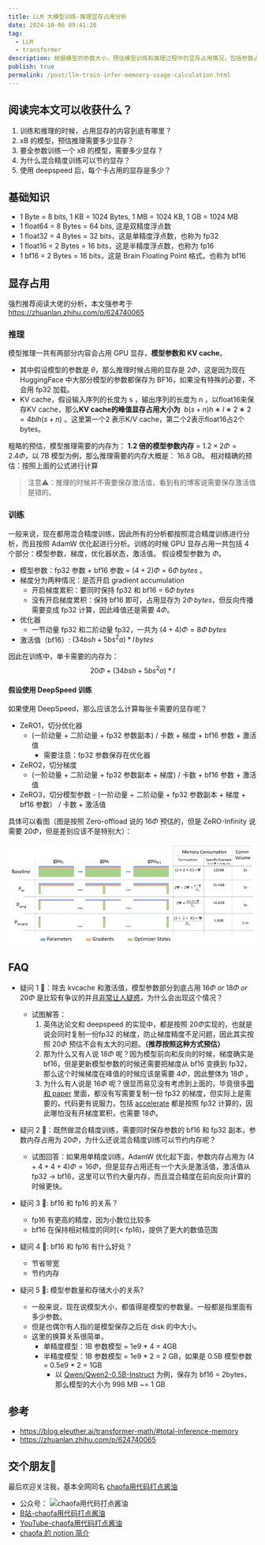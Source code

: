 ```yaml
---
title: LLM 大模型训练-推理显存占用分析
date: 2024-10-06 09:41:20
tag:
  - LLM
  - transformer
description: 根据模型的参数大小，预估模型训练和推理过程中的显存占用情况，包括参数占用显存大小、优化器占用显存大小...KV Cache 和 中间激活值的计算方式
publish: true
permalink: /post/llm-train-infer-memoery-usage-calculation.html
---
```


## 阅读完本文可以收获什么？

1. 训练和推理的时候，占用显存的内容到底有哪里？
2. xB 的模型，预估推理需要多少显存？
3. 要全参数训练一个 xB 的模型，需要多少显存？
4. 为什么混合精度训练可以节约显存？
5. 使用 deepspeed 后，每个卡占用的显存是多少？

## 基础知识

- 1 Byte = 8 bits, 1 KB = 1024 Bytes, 1 MB = 1024 KB, 1 GB = 1024 MB
- 1 float64 = 8 Bytes = 64 bits, 这是双精度浮点数
- 1 float32 = 4 Bytes = 32 bits，这是单精度浮点数，也称为 fp32
- 1 float16 = 2 Bytes = 16 bits，这是半精度浮点数，也称为 fp16
- 1 bf16 = 2 Bytes = 16 bits，这是 Brain Floating Point 格式，也称为 bf16

## 显存占用

强烈推荐阅读大佬的分析，本文强参考于 https://zhuanlan.zhihu.com/p/624740065

### 推理

模型推理一共有两部分内容会占用 GPU 显存，**模型参数和 KV cache**。

- 其中假设模型的参数是 $\theta$，那么推理时候占用的显存是 $2 \Phi$，这是因为现在 HuggingFace 中大部分模型的参数都保存为 BF16，如果没有特殊的必要，不会用 fp32 加载。
- KV cache，假设输入序列的长度为 s ，输出序列的长度为 n ，以float16来保存KV cache，那么**KV cache的峰值显存占用大小为**  $b(s+n)h∗l∗2∗2=4blh(s+n)$ 。这里第一个2 表示K/V cache，第二个2表示float16占2个bytes。


粗略的预估，模型推理需要的内存为： **1.2 倍的模型参数内存** = $1.2 \times 2 \Phi = 2.4 \Phi$，以 7B 模型为例，那么推理需要的内存大概是： 16.8 GB。
相对精确的预估：按照上面的公式进行计算

> 注意⚠️：推理的时候并不需要保存激活值，看到有的博客说需要保存激活值是错的。

### 训练

一般来说，现在都用混合精度训练，因此所有的分析都按照混合精度训练进行分析，而且按照 AdamW 优化起进行分析。训练的时候 GPU 显存占用一共包括 4 个部分：模型参数，梯度，优化器状态，激活值。 假设模型参数为 $\Phi$。

- 模型参数：fp32 参数 + bf16 参数 = $(4 + 2 )\Phi$ = $6\Phi \, bytes$ 。
- 梯度分为两种情况：是否开启 gradient accumulation
  - 开启梯度累积：要同时保持 fp32 和 bf16 = $6\Phi \, bytes$
  - 没有开启梯度累积：保持 bf16 即可，占用显存为 $2\Phi \, bytes$，但反向传播需要变成 fp32 计算，因此峰值还是需要 $4\Phi$。
- 优化器
  - 一节动量 fp32 和二阶动量 fp32，一共为 $(4 + 4) \Phi = 8\Phi \, bytes$
- 激活值（bf16）: $(34bsh + 5bs^2a)\ast l \, bytes$

因此在训练中，单卡需要的内存为： 
$$20 \Phi + (34bsh + 5bs^2a)\ast l$$

#### 假设使用 DeepSpeed 训练
如果使用 DeepSpeed，那么应该怎么计算每张卡需要的显存呢？

- ZeRO1，切分优化器
  - (一阶动量 + 二阶动量 + fp32 参数副本) / 卡数 + 梯度 + bf16 参数  + 激活值
    - 需要注意：fp32 参数保存在优化器
- ZeRO2，切分梯度
  - (一阶动量 + 二阶动量 + fp32 参数副本 + 梯度) / 卡数 + bf16 参数 + 激活值
- ZeRO3，切分模型参数 - (一阶动量 + 二阶动量 + fp32 参数副本 + 梯度 + bf16 参数） / 卡数 + 激活值

具体可以看图（图是按照 Zero-offload 说的 $16\Phi$ 预估的，但是 ZeRO-Infinity 说需要 $20\Phi$，但是差别应该不是特别大）：

![大模型训练推理时候的显存占用计算-20241006094016066.webp](/blog_imgs/20241006094016066.png)

## FAQ

- 疑问 1 🤔：除去 kvcache 和激活值，模型参数部分到底占用 $16\Phi \; or \; 18\Phi \; or \; 20\Phi$ 是比较有争议的并且[非常让人疑惑](https://github.com/huggingface/accelerate/issues/2659)，为什么会出现这个情况？
  - 试图解答：
    1. 英伟达论文和 deepspeed 的实现中，都是按照 $20\Phi$实现的，也就是说会同时复制一份fp32 的梯度，防止梯度精度不足问题，因此其实按照 $20 \Phi$ 预估不会有太大的问题。**（推荐按照这种方式预估）**
    2. 那为什么又有人说 $18\Phi$ 呢？因为模型前向和反向的时候，梯度确实是 bf16，但是更新模型参数的时候还需要把梯度从 bf16 变换到 fp32，那么这个时候梯度在峰值的时候应该是需要 $4\Phi$，因此整体为 $18 \Phi$ 。
    3. 为什么有人说是 $16\Phi$ 呢？很显而易见没有考虑到上面的，毕竟很多[图和 paper](https://github.com/microsoft/DeepSpeed/issues/1137) 里面，都没有写需要复制一份 fp32 的梯度，但实际上是需要的，代码更有说服力，包括 [accelerate](https://github.com/huggingface/accelerate/blob/main/src/accelerate/commands/estimate.py#L215-L247) 都是按照 fp32 计算的，因此哪怕没有开梯度累积，也需要 $18\Phi$。


- 疑问 2 🤔：既然做混合精度训练，需要同时保存参数的 bf16 和 fp32 副本，参数内存占用为 $20\Phi$，为什么还说混合精度训练可以节约内存呢？
  - 试图回答：如果用单精度训练，AdamW 优化起下面，参数内存占用为 $(4 + 4 + 4 + 4)\Phi = 16 \Phi$，但是显存占用还有一个大头是激活值，激活值从 fp32 -> bf16，这里可以节约大量内存，而且混合精度在前向反向计算的时候更快。


- 疑问 3 🤔: bf16 和 fp16 的关系？
  - fp16 有更高的精度，因为小数位比较多
  - bf16 在保持相对精度的同时(< fp16)，提供了更大的数值范围

  
- 疑问 4 🤔: bf16 和 fp16 有什么好处？
  - 节省带宽
  - 节约内存


- 疑问 5 🤔: 模型参数量和存储大小的关系?
  - 一般来说，现在说模型大小，都值得是模型的参数量。一般都是指里面有多少参数。
  - 但是也偶尔有人指的是模型保存之后在 disk 的中大小。
  - 这里的换算关系很简单，
    - 单精度模型：1B 参数模型 = 1e9 \* 4 = 4GB
    - 半精度模型：1B 参数模型 = 1e9 * 2 = 2 GB，如果是 0.5B 模型参数 = 0.5e9 * 2 = 1GB
      - 以 [Qwen/Qwen2-0.5B-Instruct](https://huggingface.co/Qwen/Qwen2-0.5B-Instruct) 为例，保存为 bf16 = 2bytes，那么模型的大小为 998 MB ~= 1 GB

## 参考

- https://blog.eleuther.ai/transformer-math/#total-inference-memory
- https://zhuanlan.zhihu.com/p/624740065


## 交个朋友🤣
最后欢迎关注我，基本全网同名 [chaofa用代码打点酱油](https://yuanchaofa.com/)
- 公众号： ![chaofa用代码打点酱油](https://yuanchaofa.com/llms-zero-to-hero/chaofa-wechat-official-account.png)
- [B站-chaofa用代码打点酱油](https://space.bilibili.com/12420432)
- [YouTube-chaofa用代码打点酱油](https://www.youtube.com/@bbruceyuan)
- [chaofa 的 notion 简介](https://chaofa.notion.site/11a569b3ecce49b2826d679f5e2fdb54)